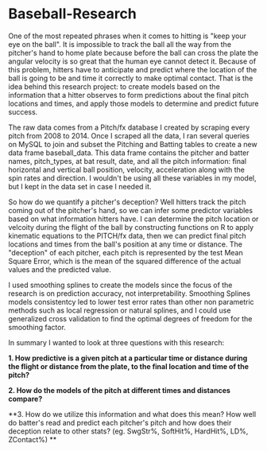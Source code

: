 # Baseball-Research

One of the most repeated phrases when it comes to hitting is "keep your eye on the ball". It is impossible to track the ball all the way from the pitcher's hand to home plate because before the ball can cross the plate the angular velocity is so great that the human eye cannot detect it. Because of this problem, hitters have to anticipate and predict where the location of the ball is going to be and time it correctly to make optimal contact. That is the idea behind this research project: to create models based on the information that a hitter observes to form predictions about the final pitch locations and times, and apply those models to determine and predict future success.

The raw data comes from a Pitch/fx database I created by scraping every pitch from 2008 to 2014. Once I scraped all the data, I ran several queries on MySQL to join and subset the Pitching and Batting tables to create a new data frame baseball_data. This data frame contains the pitcher and batter names, pitch_types, at bat result, date, and all the pitch information: final horizontal and vertical ball position, velocity, acceleration along with the spin rates and direction. I wouldn't be using all these variables in my model, but I kept in the data set in case I needed it.

So how do we quantify a pitcher's deception? Well hitters track the pitch coming out of the pitcher's hand, so we can infer some predictor variables based on what information hitters have. I can determine the pitch location or velcoity  during the flight of the ball by constructing functions on R to apply kinematic equations to the PITCH/fx data, then we can predict final pitch locations and times from the ball's position at any time or distance. The "deception" of each pitcher, each pitch is represented by the test Mean Square Error, which is the mean of the squared difference of the actual values and the predicted value.

I used smoothing splines to create the models since the focus of the research is on prediction accuracy, not interpretability. Smoothing Splines models consistentcy led to lower test error rates than other non parametric methods such as local regression or natural splines, and I could use generalized cross validation to find the optimal degrees of freedom for the smoothing factor.

In summary I wanted to look at three questions with this research:

**1. How predictive is a given pitch at a particular time or distance during the flight or distance from the plate, to the final location and time of the pitch?**

**2. How do the models of the pitch at different times and distances compare?**

**3. How do we utilize this information and what does this mean? How well do batter's read and predict each pitcher's pitch and how does their deception relate to other stats? (eg. SwgStr%, SoftHit%, HardHit%, LD%, ZContact%) **













